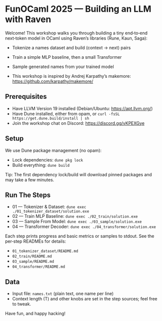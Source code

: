 # FunOCaml 2025 — Building an LLM with Raven

Welcome! This workshop walks you through building a tiny end‑to‑end next‑token model in OCaml using Raven’s libraries (Rune, Kaun, Saga):
- Tokenize a names dataset and build (context → next) pairs
- Train a simple MLP baseline, then a small Transformer
- Sample generated names from your trained model

- This workshop is inspired by Andrej Karpathy’s makemore: https://github.com/karpathy/makemore/

## Prerequisites
- Have LLVM Version 19 installed (Debian/Ubuntu: https://apt.llvm.org/) 
- Have Dune installed, either from opam, or `curl -fsSL https://get.dune.build/install | sh`
- Join the workshop chat on Discord: https://discord.gg/vKPEXGye

## Setup
We use Dune package management (no opam):
- Lock dependencies: `dune pkg lock`
- Build everything: `dune build`

Tip: The first dependency lock/build will download pinned packages and may take a few minutes.

## Run The Steps
- 01 — Tokenizer & Dataset: `dune exec ./01_tokenizer_dataset/solution.exe`
- 02 — Train MLP Baseline: `dune exec ./02_train/solution.exe`
- 03 — Sample From Model: `dune exec ./03_sample/solution.exe`
- 04 — Transformer Decoder: `dune exec ./04_transformer/solution.exe`

Each step prints progress and basic metrics or samples to stdout. See the per‑step READMEs for details:
- `01_tokenizer_dataset/README.md`
- `02_train/README.md`
- `03_sample/README.md`
- `04_transformer/README.md`

## Data
- Input file: `names.txt` (plain text, one name per line)
- Context length (T) and other knobs are set in the step sources; feel free to tweak.

Have fun, and happy hacking!
